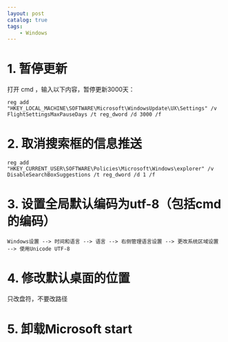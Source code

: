 ```yaml
---
layout: post   	
catalog: true 	
tags:
    - Windows
---
```




# 1. 暂停更新

打开 cmd ，输入以下内容，暂停更新3000天：

```
reg add "HKEY_LOCAL_MACHINE\SOFTWARE\Microsoft\WindowsUpdate\UX\Settings" /v FlightSettingsMaxPauseDays /t reg_dword /d 3000 /f
```

# 2. 取消搜索框的信息推送

```
reg add "HKEY_CURRENT_USER\SOFTWARE\Policies\Microsoft\Windows\explorer" /v DisableSearchBoxSuggestions /t reg_dword /d 1 /f
```

# 3. 设置全局默认编码为utf-8（包括cmd的编码）

`Windows设置 --> 时间和语言 --> 语言 --> 右侧管理语言设置 --> 更改系统区域设置 --> 使用Unicode UTF-8`

# 4. 修改默认桌面的位置

只改盘符，不要改路径

# 5. 卸载Microsoft start


